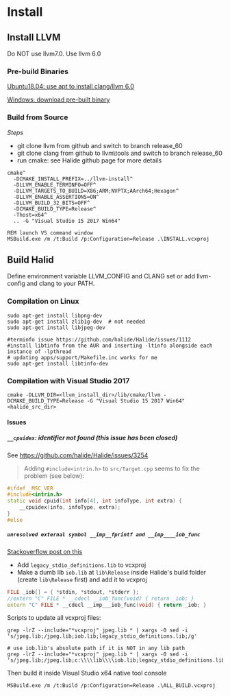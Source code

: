 # Install

## Install LLVM

Do NOT use llvm7.0. Use llvm 6.0

### Pre-build Binaries

[Ubuntu18.04: use apt to install clang/llvm 6.0](https://askubuntu.com/questions/1058534/installing-clang-6-0-on-ubuntu-18-04-lts-bionic)

[Windows: download pre-built binary](http://releases.llvm.org/download.html)

### Build from Source
*Steps*
- git clone llvm from github and switch to branch release_60
- git clone clang from github to llvm\tools and switch to branch release_60
- run cmake: see Halide github page for more details

```batch
cmake^
  -DCMAKE_INSTALL_PREFIX=../llvm-install^
  -DLLVM_ENABLE_TERMINFO=OFF^
  -DLLVM_TARGETS_TO_BUILD=X86;ARM;NVPTX;AArch64;Hexagon^
  -DLLVM_ENABLE_ASSERTIONS=ON^
  -DLLVM_BUILD_32_BITS=OFF^
  -DCMAKE_BUILD_TYPE=Release^
  -Thost=x64^
  .. -G "Visual Studio 15 2017 Win64"
  
REM launch VS command window
MSBuild.exe /m /t:Build /p:Configuration=Release .\INSTALL.vcxproj
```

## Build Halid

Define environment variable LLVM_CONFIG and CLANG set or add llvm-config and clang to your PATH.

### Compilation on Linux

```shell
sudo apt-get install libpng-dev
sudo apt-get install zlib1g-dev  # not needed
sudo apt-get install libjpeg-dev

#terminfo issue https://github.com/halide/Halide/issues/1112
#install libtinfo from the AUR and inserting -ltinfo alongside each instance of -lpthread
# updating apps/support/Makefile.inc works for me
sudo apt-get install libtinfo-dev

```

### Compilation with Visual Studio 2017

```shell
cmake -DLLVM_DIR=<llvm_install_dir>/lib/cmake/llvm -DCMAKE_BUILD_TYPE=Release -G "Visual Studio 15 2017 Win64" <halide_src_dir>
```

#### Issues

##### `__cpuidex`: identifier not found (this issue has been closed)

See https://github.com/halide/Halide/issues/3254
> Adding `#include<intrin.h>` to `src/Target.cpp` seems to fix the problem (see below):
```c++
#ifdef _MSC_VER
#include<intrin.h>
static void cpuid(int info[4], int infoType, int extra) {
    __cpuidex(info, infoType, extra);
}
#else
```

##### `unresolved external symbol __imp__fprintf and __imp____iob_func`
[ Stackoverflow post on this](https://stackoverflow.com/questions/30412951/unresolved-external-symbol-imp-fprintf-and-imp-iob-func-sdl2)
- Add `legacy_stdio_definitions.lib` to vcxproj
- Make a dumb lib `iob.lib` at `lib\Release` inside Halide's build folder (create `lib\Release` first) and add it to vcxproj
```c++
FILE _iob[] = { *stdin, *stdout, *stderr }; 
//extern "C" FILE * __cdecl __iob_func(void) { return _iob; }
extern "C" FILE * __cdecl __imp___iob_func(void) { return _iob; }
```

Scripts to update all vcxproj files:
```shell
grep -lrZ --include="*vcxproj" jpeg.lib * | xargs -0 sed -i 's/jpeg.lib;/jpeg.lib;iob.lib;legacy_stdio_definitions.lib;/g'

# use iob.lib's absolute path if it is NOT in any lib path
grep -lrZ --include="*vcxproj" jpeg.lib * | xargs -0 sed -i 's/jpeg.lib;/jpeg.lib;c:\\\\lib\\\\iob.lib;legacy_stdio_definitions.lib;/g'
```
Then build it inside Visual Studio x64 native tool console
```
MSBuild.exe /m /t:Build /p:Configuration=Release .\ALL_BUILD.vcxproj
```
